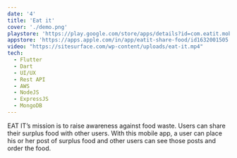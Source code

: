 ```yaml
---
date: '4'
title: 'Eat it'
cover: './demo.png'
playstore: 'https://play.google.com/store/apps/details?id=com.eatit.mobile'
appstore: 'https://apps.apple.com/in/app/eatit-share-food/id1632001505'
video: "https://sitesurface.com/wp-content/uploads/eat-it.mp4"
tech:
  - Flutter
  - Dart
  - UI/UX
  - Rest API
  - AWS
  - NodeJS
  - ExpressJS
  - MongoDB
---
```


EAT IT’s mission is to raise awareness against food waste. Users can share their surplus food with other users. With this mobile app, a user can place his or her post of surplus food and other users can see those posts and order the food.
